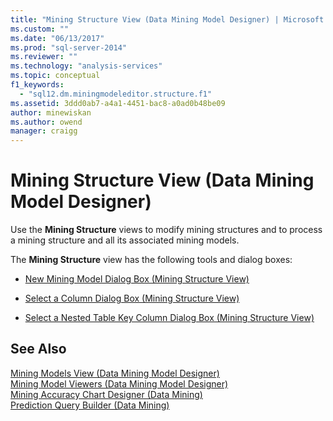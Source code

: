 ```yaml
---
title: "Mining Structure View (Data Mining Model Designer) | Microsoft Docs"
ms.custom: ""
ms.date: "06/13/2017"
ms.prod: "sql-server-2014"
ms.reviewer: ""
ms.technology: "analysis-services"
ms.topic: conceptual
f1_keywords: 
  - "sql12.dm.miningmodeleditor.structure.f1"
ms.assetid: 3ddd0ab7-a4a1-4451-bac8-a0ad0b48be09
author: minewiskan
ms.author: owend
manager: craigg
---
```

# Mining Structure View (Data Mining Model Designer)
  Use the **Mining Structure** views to modify mining structures and to process a mining structure and all its associated mining models.  
  
 The **Mining Structure** view has the following tools and dialog boxes:  
  
-   [New Mining Model Dialog Box &#40;Mining Structure View&#41;](new-mining-model-dialog-box-mining-structure-view.md)  
  
-   [Select a Column Dialog Box &#40;Mining Structure View&#41;](select-a-column-dialog-box-mining-structure-view.md)  
  
-   [Select a Nested Table Key Column Dialog Box &#40;Mining Structure View&#41;](select-a-nested-table-key-column-dialog-box-mining-structure-view.md)  
  
## See Also  
 [Mining Models View &#40;Data Mining Model Designer&#41;](mining-models-view-data-mining-model-designer.md)   
 [Mining Model Viewers &#40;Data Mining Model Designer&#41;](mining-model-viewers-data-mining-model-designer.md)   
 [Mining Accuracy Chart Designer &#40;Data Mining&#41;](mining-accuracy-chart-designer-data-mining.md)   
 [Prediction Query Builder &#40;Data Mining&#41;](prediction-query-builder-data-mining.md)  
  
  
